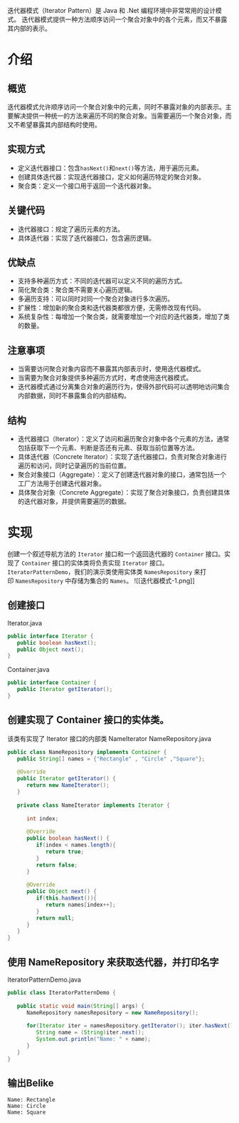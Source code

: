 迭代器模式（Iterator Pattern）是 Java 和 .Net 编程环境中非常常用的设计模式。
迭代器模式提供一种方法顺序访问一个聚合对象中的各个元素，而又不暴露其内部的表示。

# 介绍
## 概览
迭代器模式允许顺序访问一个聚合对象中的元素，同时不暴露对象的内部表示。主要解决提供一种统一的方法来遍历不同的聚合对象。当需要遍历一个聚合对象，而又不希望暴露其内部结构时使用。

## 实现方式
- 定义迭代器接口：包含`hasNext()`和`next()`等方法，用于遍历元素。
- 创建具体迭代器：实现迭代器接口，定义如何遍历特定的聚合对象。
- 聚合类：定义一个接口用于返回一个迭代器对象。

## 关键代码
- 迭代器接口：规定了遍历元素的方法。
- 具体迭代器：实现了迭代器接口，包含遍历逻辑。

## 优缺点
- 支持多种遍历方式：不同的迭代器可以定义不同的遍历方式。
- 简化聚合类：聚合类不需要关心遍历逻辑。
- 多遍历支持：可以同时对同一个聚合对象进行多次遍历。
- 扩展性：增加新的聚合类和迭代器类都很方便，无需修改现有代码。
- 系统复杂性：每增加一个聚合类，就需要增加一个对应的迭代器类，增加了类的数量。

## 注意事项
- 当需要访问聚合对象内容而不暴露其内部表示时，使用迭代器模式。
- 当需要为聚合对象提供多种遍历方式时，考虑使用迭代器模式。
- 迭代器模式通过分离集合对象的遍历行为，使得外部代码可以透明地访问集合内部数据，同时不暴露集合的内部结构。

## 结构
- 迭代器接口（Iterator）：定义了访问和遍历聚合对象中各个元素的方法，通常包括获取下一个元素、判断是否还有元素、获取当前位置等方法。
- 具体迭代器（Concrete Iterator）：实现了迭代器接口，负责对聚合对象进行遍历和访问，同时记录遍历的当前位置。
- 聚合对象接口（Aggregate）：定义了创建迭代器对象的接口，通常包括一个工厂方法用于创建迭代器对象。
- 具体聚合对象（Concrete Aggregate）：实现了聚合对象接口，负责创建具体的迭代器对象，并提供需要遍历的数据。

# 实现
创建一个叙述导航方法的 `Iterator` 接口和一个返回迭代器的 `Container` 接口。实现了 `Container` 接口的实体类将负责实现 `Iterator` 接口。
`IteratorPatternDemo`，我们的演示类使用实体类 `NamesRepository` 来打印 `NamesRepository` 中存储为集合的 `Names`。
![[迭代器模式-1.png]]

## 创建接口
Iterator.java
```java
public interface Iterator {
   public boolean hasNext();
   public Object next();
}
```
Container.java
```java
public interface Container {
   public Iterator getIterator();
}
```

## 创建实现了 Container 接口的实体类。
该类有实现了 Iterator 接口的内部类 NameIterator
NameRepository.java
```java
public class NameRepository implements Container {
   public String[] names = {"Rectangle" , "Circle" ,"Square"};
 
   @Override
   public Iterator getIterator() {
      return new NameIterator();
   }
 
   private class NameIterator implements Iterator {
 
      int index;
 
      @Override
      public boolean hasNext() {
         if(index < names.length){
            return true;
         }
         return false;
      }
 
      @Override
      public Object next() {
         if(this.hasNext()){
            return names[index++];
         }
         return null;
      }     
   }
}
```

## 使用 NameRepository 来获取迭代器，并打印名字
IteratorPatternDemo.java
```java
public class IteratorPatternDemo {
   
   public static void main(String[] args) {
      NameRepository namesRepository = new NameRepository();
 
      for(Iterator iter = namesRepository.getIterator(); iter.hasNext();){
         String name = (String)iter.next();
         System.out.println("Name: " + name);
      }  
   }
}
```

## 输出Belike
```text
Name: Rectangle
Name: Circle
Name: Square
```